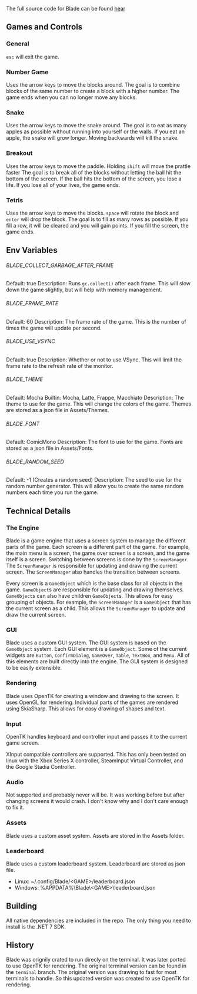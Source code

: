 The full source code for Blade can be found [hear](https://github.com/bedsteler20/Blade)


## Games and Controls
### General
`esc` will exit the game.

### Number Game
Uses the arrow keys to move the blocks around. The goal is to combine blocks of the same number to create a block with a higher number. The game ends when you can no longer move any blocks.

### Snake
Uses the arrow keys to move the snake around. The goal is to eat as many apples as possible without running into yourself or the walls. If you eat an apple, the snake will grow longer. Moving backwards will kill the snake.

### Breakout
Uses the arrow keys to move the paddle. Holding `shift` will move the prattle faster The goal is to break all of the blocks without letting the ball hit the bottom of the screen. If the ball hits the bottom of the screen, you lose a life. If you lose all of your lives, the game ends.

### Tetris
Uses the arrow keys to move the blocks. `space` will rotate the block and `enter` will drop the block.  The goal is to fill as many rows as possible. If you fill a row, it will be cleared and you will gain points. If you fill the screen, the game ends.

## Env Variables

###### BLADE_COLLECT_GARBAGE_AFTER_FRAME
Default: true
Description: Runs `gc.collect()` after each frame. This will slow down the game slightly, but will help with memory management.

###### BLADE_FRAME_RATE
Default: 60
Description: The frame rate of the game. This is the number of times the game will update per second.

###### BLADE_USE_VSYNC
Default: true
Description: Whether or not to use VSync. This will limit the frame rate to the refresh rate of the monitor.

###### BLADE_THEME
Default: Mocha
Builtin: Mocha, Latte, Frappe, Macchiato
Description: The theme to use for the game. This will change the colors of the game. Themes are stored as a json file in Assets/Themes.

###### BLADE_FONT
Default: ComicMono
Description: The font to use for the game. Fonts are stored as a json file in Assets/Fonts.

###### BLADE_RANDOM_SEED
Default: -1 (Creates a random seed)
Description: The seed to use for the random number generator. This will allow you to create the same random numbers each time you run the game.

## Technical Details

### The Engine
Blade is a game engine that uses a screen system to manage the different parts of the game. Each screen is a different part of the game. For example, the main menu is a screen, the game over screen is a screen, and the game itself is a screen. Switching between screens is done by the `ScreenManager`. The `ScreenManager` is responsible for updating and drawing the current screen. The `ScreenManager` also handles the transition between screens. 

Every screen is a `GameObject` which is the base class for all objects in the game. `GameObject`s are responsible for updating and drawing themselves. `GameObject`s can also have children `GameObject`s. This allows for easy grouping of objects. For example, the `ScreenManager` is a `GameObject` that has the current screen as a child. This allows the `ScreenManager` to update and draw the current screen.

### GUI
Blade uses a custom GUI system. The GUI system is based on the `GameObject` system. Each GUI element is a `GameObject`. Some of the current widgets are `Button`, `ConfirmDialog`, `GameOver`, `Table`, `TextBox`, and `Menu`. All of this elements are built directly into the engine. The GUI system is designed to be easily extensible.

### Rendering
Blade uses OpenTK for creating a window and drawing to the screen. It uses OpenGL for rendering. Individual parts of the games are rendered using SkiaSharp. This allows for easy drawing of shapes and text.

### Input
OpenTK handles keyboard and controller input and passes it to the current game screen.

XInput compatible controllers are supported. This has only been tested on linux with the Xbox Series X controller, SteamInput Virtual Controller, and the Google Stadia Controller.

### Audio
Not supported and probably never will be. It was working before but after changing screens it would crash. I don't know why and I don't care enough to fix it.

### Assets
Blade uses a custom asset system. Assets are stored in the Assets folder.

### Leaderboard
Blade uses a custom leaderboard system. Leaderboard are stored as json file.
- Linux: ~/.config/Blade/\<GAME\>/leaderboard.json
- Windows: %APPDATA%\Blade\\<GAME\>\leaderboard.json

## Building
All native dependencies are included in the repo. The only thing you need to install is the .NET 7 SDK.

## History
Blade was orignily crated to run direcly on the terminal. It was later ported to use OpenTK for rendering. The original terminal version can be found in the `terminal` branch. The original version was drawing to fast for most terminals to handle. So this updated version was created to use OpenTK for rendering.